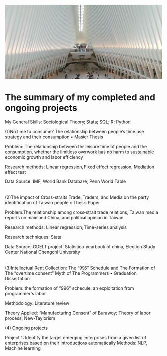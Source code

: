 ![Header](https://github.com/Hounest/Hounest/blob/main/IMG_20190519_130112.jpg)
# The summary of my completed and ongoing projects
My General Skills: Sociological Theory; Stata; SQL; R; Python

(1)No time to consume? The relationship between people’s time use strategy and their consumption • Master Thesis 
   
   Problem: The relationship between the leisure time of people and the consumption, whether the limitless overwork has no harm to sustainable economic growth and labor efficiency
   
   Research methods: Linear regression, Fixed effect regression, Mediation effect test
   
   Data Source: IMF, World Bank Database, Penn World Table    
  <br/> 
  <br/>
(2)The impact of Cross-straits Trade, Traders, and Media on the party identification of Taiwan people • Thesis Paper 
   
   Problem:The relationship among cross-strait trade relations, Taiwan media reports on mainland China, and political opinion in Taiwan
   
   Research methods: Linear regression, Time-series analysis
   
   Research techniques: Stata
   
   Data Source: GDELT project, Statistical yearbook of china, Election Study Center National Chengchi University   
  <br/>
  <br/>
(3)Intellectual Rent Collection: The “996” Schedule and The Formation of The “overtime consent” Myth of The Programmers • Graduation Dissertation
   
   Problem: the formation of “996” schedule: an exploitation from programmer's labor
   
   Methodology: Literature review
   
   Theory Applied: “Manufacturing Consent” of Burawoy; Theory of labor process; New-Taylorism
   
(4) Ongoing projects

   Project 1: Identify the target emerging enterprises from a given list of enterprises based on their introductions automatically
   Methods: NLP, Machine learning
  
   

